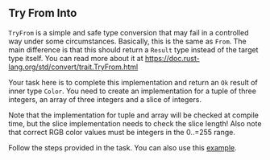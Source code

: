 ## Try From Into

`TryFrom` is a simple and safe type conversion that may fail in a controlled way under some circumstances.
Basically, this is the same as `From`. The main difference is that this should return a `Result` type
instead of the target type itself.
You can read more about it at https://doc.rust-lang.org/std/convert/trait.TryFrom.html

Your task here is to complete this implementation
and return an `Ok` result of inner type `Color`.
You need to create an implementation for a tuple of three integers,
an array of three integers and a slice of integers.

Note that the implementation for tuple and array will be checked at compile time,
but the slice implementation needs to check the slice length!
Also note that correct RGB color values must be integers in the 0..=255 range.

<div class="hint">Follow the steps provided in the task.
You can also use this <a href="https://doc.rust-lang.org/std/convert/trait.TryFrom.html">example</a>.</div>
